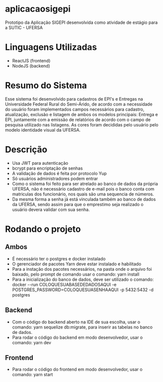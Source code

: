 ﻿# aplicacaosigepi
Prototipo da Aplicação SIGEPI desenvolvida como atividade de estágio para a SUTIC - UFERSA

# Linguagens Utilizadas
* ReactJS (frontend)
* NodeJS (backend)

# Resumo do Sistema
Esse sistema foi desenvolvido para cadastros de EPI's e Entregas na Universidade Federal Rural do Semi-Árido, de acordo com a necessidade do usuário foram implementados campos necessários para cadastro, atualização, exclusão e listagem de ambos os modelos principais: Entrega e EPI, juntamente com a emissão de relatórios de acordo com o campo de pesquisa utilizado nas listagens. As cores foram decididas pelo usuário pelo modelo identidade visual da UFERSA.

# Descrição
* Usa JWT para autenticação
* bcrypt para encriptação de senhas
* A validação de dados é feita por protocolo Yup
* Só usuários administradores podem entrar
* Como o sistema foi feito para ser atrelado ao banco de dados da própria UFERSA, não é necessário cadastro de e-mail pois o banco conta com matriculas dos funcionário, nos quais são uma sequencia de números.
* Da mesma forma a senha já está vinculada também ao banco de dados da UFERSA, sendo assim para que o emprestimo seja realizado o usuário devera validar com sua senha.

# Rodando o projeto
## Ambos
* É necessário ter o postgres e docker instalado
* O gerenciador de pacotes Yarn deve estar instalado e habilitado
* Para a instação dos pacotes necessários, na pasta onde o arquivo foi baixado, pelo prompt de comando usar o comando: yarn install
* Para a inicialização do banco de dados, deve ser utilizado o comando: docker --run COLOQUESUABASEDEDADOSAQUI -e POSTGRES_PASSWORD=COLOQUESUASENHAAQUI -p 5432:5432 -d postgres
## Backend
* Com o código do backend aberto na IDE de sua escolha, usar o comando: yarn sequelize db:migrate, para inserir as tabelas no banco de dados.
* Para rodar o código do backend em modo desenvolvedor, usar o comando: yarn dev
## Frontend
* Para rodar o código do frontend em modo desenvolvedor, usar o comando: yarn start
